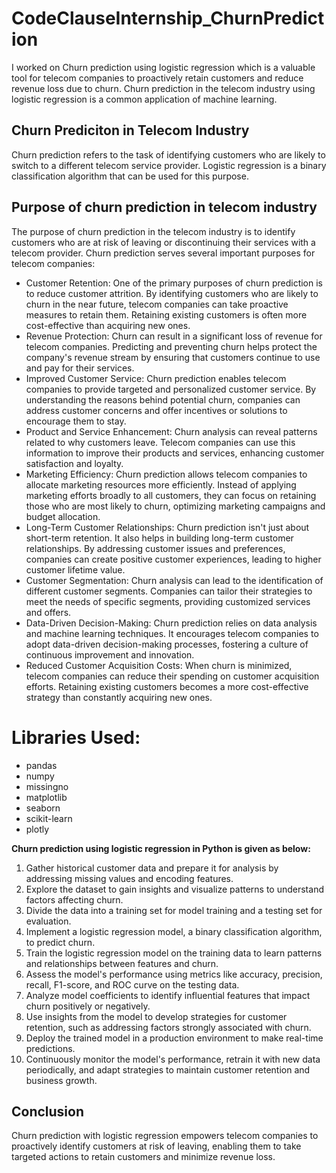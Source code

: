 # CodeClauseInternship_ChurnPrediction

I worked on Churn prediction using logistic regression which is a valuable tool for telecom companies to proactively retain customers and reduce revenue loss due to churn. Churn prediction in the telecom industry using logistic regression is a common application of machine learning.
## Churn Prediciton in Telecom Industry
Churn prediction refers to the task of identifying customers who are likely to switch to a different telecom service provider. Logistic regression is a binary classification algorithm that can be used for this purpose.
## Purpose of churn prediction in telecom industry
The purpose of churn prediction in the telecom industry is to identify customers who are at risk of leaving or discontinuing their services with a telecom provider. Churn prediction serves several important purposes for telecom companies:
- Customer Retention: One of the primary purposes of churn prediction is to reduce customer attrition. By identifying customers who are likely to churn in the near future, telecom companies can take proactive measures to retain them. Retaining existing customers is often more cost-effective than acquiring new ones.
- Revenue Protection: Churn can result in a significant loss of revenue for telecom companies. Predicting and preventing churn helps protect the company's revenue stream by ensuring that customers continue to use and pay for their services.
- Improved Customer Service: Churn prediction enables telecom companies to provide targeted and personalized customer service. By understanding the reasons behind potential churn, companies can address customer concerns and offer incentives or solutions to encourage them to stay.
- Product and Service Enhancement: Churn analysis can reveal patterns related to why customers leave. Telecom companies can use this information to improve their products and services, enhancing customer satisfaction and loyalty.
- Marketing Efficiency: Churn prediction allows telecom companies to allocate marketing resources more efficiently. Instead of applying marketing efforts broadly to all customers, they can focus on retaining those who are most likely to churn, optimizing marketing campaigns and budget allocation.
- Long-Term Customer Relationships: Churn prediction isn't just about short-term retention. It also helps in building long-term customer relationships. By addressing customer issues and preferences, companies can create positive customer experiences, leading to higher customer lifetime value.
- Customer Segmentation: Churn analysis can lead to the identification of different customer segments. Companies can tailor their strategies to meet the needs of specific segments, providing customized services and offers.
- Data-Driven Decision-Making: Churn prediction relies on data analysis and machine learning techniques. It encourages telecom companies to adopt data-driven decision-making processes, fostering a culture of continuous improvement and innovation.
- Reduced Customer Acquisition Costs: When churn is minimized, telecom companies can reduce their spending on customer acquisition efforts. Retaining existing customers becomes a more cost-effective strategy than constantly acquiring new ones.

# Libraries Used:
- pandas
- numpy
- missingno
- matplotlib
- seaborn
- scikit-learn
- plotly



**Churn prediction using logistic regression in Python is given as below:**

1. Gather historical customer data and prepare it for analysis by addressing missing values and encoding features.
2. Explore the dataset to gain insights and visualize patterns to understand factors affecting churn.
3. Divide the data into a training set for model training and a testing set for evaluation.
4. Implement a logistic regression model, a binary classification algorithm, to predict churn.
5. Train the logistic regression model on the training data to learn patterns and relationships between features and churn.
6. Assess the model's performance using metrics like accuracy, precision, recall, F1-score, and ROC curve on the testing data.
7. Analyze model coefficients to identify influential features that impact churn positively or negatively.
8. Use insights from the model to develop strategies for customer retention, such as addressing factors strongly associated with churn.
9. Deploy the trained model in a production environment to make real-time predictions.
10. Continuously monitor the model's performance, retrain it with new data periodically, and adapt strategies to maintain customer retention and business growth.

## Conclusion
Churn prediction with logistic regression empowers telecom companies to proactively identify customers at risk of leaving, enabling them to take targeted actions to retain customers and minimize revenue loss.
